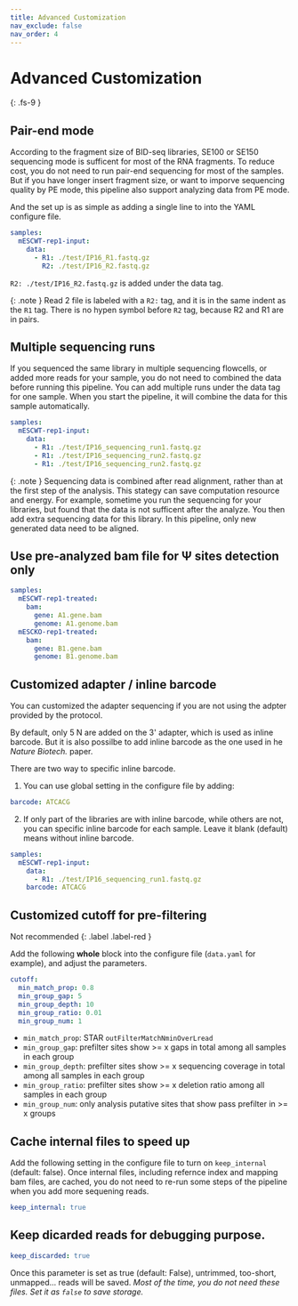 ```yaml
---
title: Advanced Customization
nav_exclude: false
nav_order: 4
---
```


<!-- prettier-ignore-start -->
# Advanced Customization
{: .fs-9 }
<!-- prettier-ignore-end -->

## Pair-end mode

According to the fragment size of BID-seq libraries, SE100 or SE150 sequencing mode is sufficent for most of the RNA fragments.
To reduce cost, you do not need to run pair-end sequencing for most of the samples.
But if you have longer insert fragment size, or want to imporve sequencing quality by PE mode, this pipeline also support analyzing data from PE mode.

And the set up is as simple as adding a single line to into the YAML configure file.

```yaml
samples:
  mESCWT-rep1-input:
    data:
      - R1: ./test/IP16_R1.fastq.gz
        R2: ./test/IP16_R2.fastq.gz
```

`R2: ./test/IP16_R2.fastq.gz` is added under the data tag.

{: .note }
Read 2 file is labeled with a `R2:` tag, and it is in the same indent as the `R1` tag. There is no hypen symbol before `R2` tag, because R2 and R1 are in pairs.

## Multiple sequencing runs

If you sequenced the same library in multiple sequencing flowcells, or added more reads for your sample, you do not need to combined the data before running this pipeline.
You can add multiple runs under the data tag for one sample. When you start the pipeline, it will combine the data for this sample automatically.

```yaml
samples:
  mESCWT-rep1-input:
    data:
      - R1: ./test/IP16_sequencing_run1.fastq.gz
      - R1: ./test/IP16_sequencing_run2.fastq.gz
      - R1: ./test/IP16_sequencing_run2.fastq.gz
```

{: .note }
Sequencing data is combined after read alignment, rather than at the first step of the analysis. This stategy can save computation resource and energy. For example, sometime you run the sequencing for your libraries, but found that the data is not sufficent after the analyze.
You then add extra sequencing data for this library. In this pipeline, only new generated data need to be aligned.

## Use pre-analyzed bam file for &Psi; sites detection only

```yaml
samples:
  mESCWT-rep1-treated:
    bam:
      gene: A1.gene.bam
      genome: A1.genome.bam
  mESCKO-rep1-treated:
    bam:
      gene: B1.gene.bam
      genome: B1.genome.bam
```

## Customized adapter / inline barcode

You can customized the adapter sequencing if you are not using the adpter provided by the protocol.

By default, only 5 N are added on the 3' adapter, which is used as inline barcode. But it is also possilbe to add inline barcode as the one used in he _Nature Biotech._ paper.

There are two way to specific inline barcode.

1. You can use global setting in the configure file by adding:

```yaml
barcode: ATCACG
```

2.  If only part of the libraries are with inline barcode, while others are not, you can specific inline barcode for each sample. Leave it blank (default) means without inline barcode.

```yaml
samples:
  mESCWT-rep1-input:
    data:
      - R1: ./test/IP16_sequencing_run1.fastq.gz
    barcode: ATCACG
```

## Customized cutoff for pre-filtering

Not recommended
{: .label .label-red }

Add the following **whole** block into the configure file (`data.yaml` for example), and adjust the parameters.

```yaml
cutoff:
  min_match_prop: 0.8
  min_group_gap: 5
  min_group_depth: 10
  min_group_ratio: 0.01
  min_group_num: 1
```

- `min_match_prop`: STAR `outFilterMatchNminOverLread`
- `min_group_gap`: prefilter sites show >= x gaps in total among all samples in each group
- `min_group_depth`: prefilter sites show >= x sequencing coverage in total among all samples in each group
- `min_group_ratio`: prefilter sites show >= x deletion ratio among all samples in each group
- `min_group_num`: only analysis putative sites that show pass prefilter in >= x groups

## Cache internal files to speed up

Add the following setting in the configure file to turn on `keep_internal` (default: false). Once internal files, including refernce index and mapping bam files, are cached, you do not need to re-run some steps of the pipeline when you add more sequening reads.

```yaml
keep_internal: true
```

## Keep dicarded reads for debugging purpose.

```yaml
keep_discarded: true
```

Once this parameter is set as true (default: False), untrimmed, too-short, unmapped... reads will be saved.
_Most of the time, you do not need these files. Set it as `false` to save storage._
